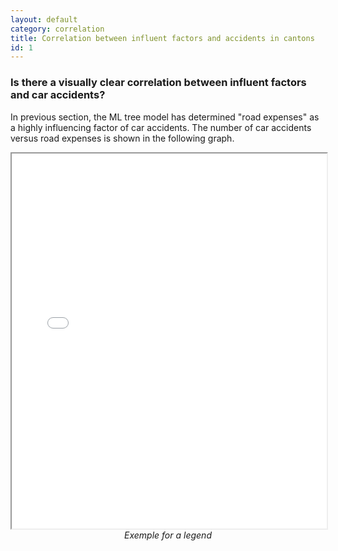 ```yaml
---
layout: default
category: correlation
title: Correlation between influent factors and accidents in cantons
id: 1
---
```

<!--- category : Enter the category here in description, correlation, prediction. You can create new ones in '_config.yml' -->
<!--- title : Set the name to the precise part -->
<!--- id : The id is just to set the order of the parts inside a category -->




<!--- The title set above is already a level 2 title so use only title with 3# or more -->
### Is there a visually clear correlation between influent factors and car accidents? 

In previous section, the ML tree model has determined "road expenses" as a highly influencing factor of car accidents. The number of car accidents versus road expenses is shown in the following graph.

<p align="center">
<iframe src="img/plotly/correlation_expenses_roads_zoomin.html" height="600" width="100%"></iframe>
<br />
<i>Exemple for a legend</i>
</p>
<br />
<br />